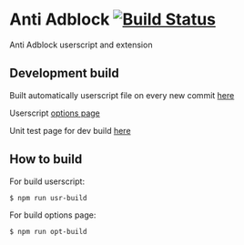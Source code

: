 # Anti Adblock [![Build Status](https://travis-ci.org/4-life/AntiAdblock.svg?branch=master)](https://travis-ci.org/4-life/AntiAdblock)

Anti Adblock userscript and extension

## Development build

Built automatically userscript file on every new commit [here](http://4-life.github.io/AntiAdblock/userscript/userscript.user.js)

Userscript [options page](http://4-life.github.io/AntiAdblock/options/)

Unit test page for dev build [here](https://4-life.github.io/AntiAdblock/test/)

## How to build

For build userscript:

    $ npm run usr-build


For build options page:

    $ npm run opt-build
